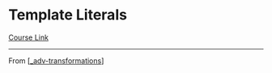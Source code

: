 # Template Literals
[Course Link]()

------------------------------------------------
From [[_adv-transformations]]

[//begin]: # "Autogenerated link references for markdown compatibility"
[_adv-transformations]: _adv-transformations "Adv Transformations"
[//end]: # "Autogenerated link references"